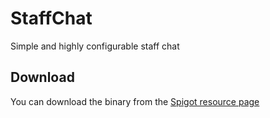 # StaffChat
Simple and highly configurable staff chat

## Download
You can download the binary from the [Spigot resource page](https://www.spigotmc.org/resources/37804/)
